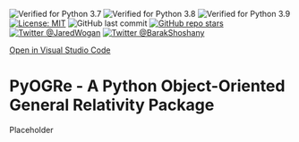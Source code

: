 ![Verified for Python 3.7](https://github.com/JaredWogan/PyOGRe/actions/workflows/python37.yml/badge.svg)
![Verified for Python 3.8](https://github.com/JaredWogan/PyOGRe/actions/workflows/python38.yml/badge.svg)
![Verified for Python 3.9](https://github.com/JaredWogan/PyOGRe/actions/workflows/python39.yml/badge.svg)
[![License: MIT](https://img.shields.io/github/license/JaredWogan/PyOGRe)](https://github.com/JaredWogan/PyOGRe/blob/master/LICENSE)
![GitHub last commit](https://img.shields.io/github/last-commit/JaredWogan/PyOGRe)
[![GitHub repo stars](https://img.shields.io/github/stars/JaredWogan/PyOGRe?style=social)](https://github.com/JaredWogan/PyOGRe)
[![Twitter @JaredWogan](https://img.shields.io/twitter/follow/JaredWogan?style=social)](https://twitter.com/JaredWogan)
[![Twitter @BarakShoshany](https://img.shields.io/twitter/follow/BarakShoshany?style=social)](https://twitter.com/BarakShoshany)


[Open in Visual Studio Code](https://open.vscode.dev/JaredWogan/PyOGRe)

# PyOGRe - A Python Object-Oriented General Relativity Package
Placeholder
